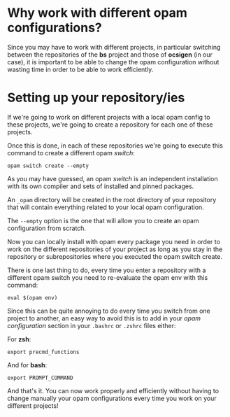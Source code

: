 # Why work with different opam configurations?

Since you may have to work with different projects, in particular switching between the repositories of the **bs** project and those of **ocsigen** (in our case), it is important to be able to change the opam configuration without wasting time in order to be able to work efficiently.

# Setting up your repository/ies

If we're going to work on different projects with a local opam config to these projects, we're going to create a repository for each one of these projects.

Once this is done, in each of these repositories we're going to execute this command to create a different opam *switch*:

```
opam switch create --empty
```

As you may have guessed, an opam *switch* is an independent installation with its own compiler and sets of installed and pinned packages.

An `_opam` directory will be created in the root directory of your repository that will contain everything related to your local opam configuration.

The `--empty` option is the one that will allow you to create an opam configuration from scratch.

Now you can locally install with opam every package you need in order to work on the different repositories of your project as long as you stay in the repository or subrepositories where you executed the opam switch create.

There is one last thing to do, every time you enter a repository with a different opam switch you need to re-evaluate the opam env with this command:

```
eval $(opam env)
```
Since this can be quite annoying to do every time you switch from one project to another, an easy way to avoid this is to add in your *opam configuration* section in your `.bashrc` or `.zshrc` files either:

For **zsh**:
```
export precmd_functions
```

And for **bash**:
```
export PROMPT_COMMAND
```

And that's it. You can now work properly and efficiently without having to change manually your opam configurations every time you work on your different projects!